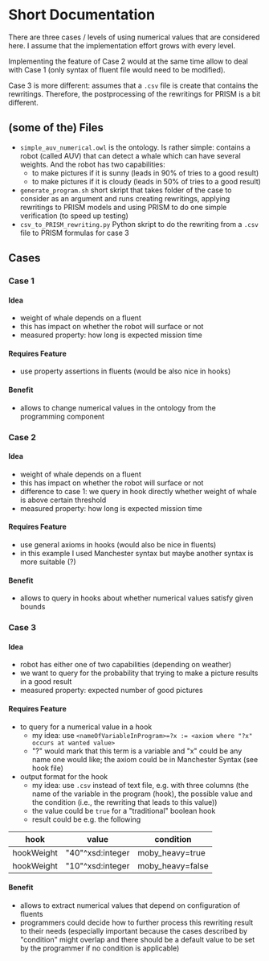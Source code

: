 # Short Documentation

There are three cases / levels of using numerical values that are considered here. I assume that the implementation effort grows with every level. 

Implementing the feature of Case 2 would at the same time allow to deal with Case 1 (only syntax of fluent file would need to be modified).

Case 3 is more different: assumes that a `.csv` file is create that contains the rewritings. Therefore, the postprocessing of the rewritings for PRISM is a bit different.

## (some of the) Files
- `simple_auv_numerical.owl` is the ontology. Is rather simple: contains a robot (called AUV) that can detect a whale which can have several weights. And the robot has two capabilities:
	- to make pictures if it is sunny (leads in 90% of tries to a good result)
	- to make pictures if it is cloudy (leads in 50% of tries to a good result)
- `generate_program.sh` short skript that takes folder of the case to consider as an argument and runs creating rewritings, applying rewritings to PRISM models and using PRISM to do one simple verification (to speed up testing)
- `csv_to_PRISM_rewriting.py` Python skript to do the rewriting from a `.csv` file to PRISM formulas for case 3


## Cases
### Case 1
#### Idea
- weight of whale depends on a fluent
- this has impact on whether the robot will surface or not
- measured property: how long is expected mission time

#### Requires Feature
- use property assertions in fluents (would be also nice in hooks)

#### Benefit
- allows to change numerical values in the ontology from the programming component

### Case 2
#### Idea
- weight of whale depends on a fluent
- this has impact on whether the robot will surface or not
- difference to case 1: we query in hook directly whether weight of whale is above certain threshold
- measured property: how long is expected mission time

#### Requires Feature
- use general axioms in hooks (would also be nice in fluents)
- in this example I used Manchester syntax but maybe another syntax is more suitable (?)

#### Benefit
- allows to query in hooks about whether numerical values satisfy given bounds

### Case 3
#### Idea
- robot has either one of two capabilities (depending on weather)
- we want to query for the probability that trying to make a picture results in a good result
- measured property: expected number of good pictures

#### Requires Feature
- to query for a numerical value in a hook
	- my idea: use 
	`<nameOfVariableInProgram>=?x := <axiom where "?x" occurs at wanted value>`
	- "?" would mark that this term is a variable and "x" could be any name one would like; the axiom could be in Manchester Syntax (see hook file)
- output format for the hook
	- my idea: use `.csv` instead of text file, e.g. with three columns (the name of the variable in the program (hook), the possible value and the condition (i.e., the rewriting that leads to this value))
	- the value could be `true` for a "traditional" boolean hook
	- result could be e.g. the following
	
| hook        | value                     | condition       |
|-------------|---------------------------|-----------------|
| hookWeight  | "40"\^xsd:integer  | moby_heavy=true |
| hookWeight  | "10"\^xsd:integer | moby_heavy=false |

#### Benefit
- allows to extract numerical values that depend on configuration of fluents
- programmers could decide how to further process this rewriting result to their needs (especially important because the cases described by "condition" might overlap and there should be a default value to be set by the programmer if no condition is applicable)
        
